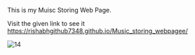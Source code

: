 This is my Muisc Storing Web Page.

Visit the given link to see it  https://rishabhgithub7348.github.io/Music_storing_webpagee/


![14](https://user-images.githubusercontent.com/75687649/133797839-77a52359-abbd-43bf-8311-0d3fb0f40822.png)
